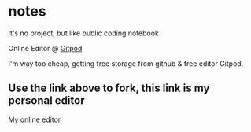 # notes
It's no project, but like public coding notebook

Online Editor @ [Gitpod](https://gitpod.io/#github.com/retry51776/notes)

I'm way too cheap, getting free storage from github & free editor Gitpod.

## Use the link above to fork, this link is my personal editor
[My online editor](https://moccasin-llama-svcx7ihw.ws-us18.gitpod.io/)